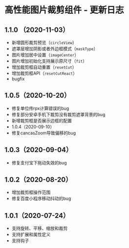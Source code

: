 # 高性能图片裁剪组件 - 更新日志

## 1.1.0 （2020-11-03）

+ 新增圆形裁剪预览（`circleView`）
+ 遮罩层增加阴影或者外边框模式（`maskType`）
+ 图片增加居中设置（`imageCenter`）
+ 图片增加初始化支持展示原尺寸（`fit`）
+ 增加裁剪框自动重置（`resetCut`）
+ 增加裁剪框API（`resetCutReact`）
+ bugfix

## 1.0.5（2020-10-20）

+ 修复单位传rpx计算错误的bug
+ 修复部分安卓手机下裁剪没有裁剪遮罩背景的bug
+ 新增裁剪框是否展示边框的配置
+ 1.0.4（2020-09-10）
+ 修复cancasZoom导致偏移的bug

## 1.0.3（2020-09-04）

+ 修复支付宝下拖动失效的bug

## 1.0.2（2020-08-20）

+ 增加裁剪框操作范围
+ 修复百度小程序移动抖动的bug

## 1.0.1（2020-07-24）

+ 支持旋转、平移、缩放和裁剪
+ 支持扩展和属性定义
+ 支持钩子